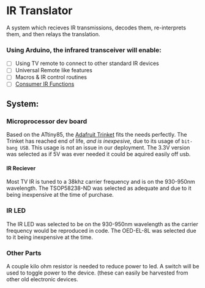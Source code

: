 # IR Translator
A system which recieves IR transmissions, decodes them, re-interprets them, and then relays the translation.
### Using Arduino, the infrared transceiver will enable:
- [ ] Using TV remote to connect to other standard IR devices
- [ ] Universal Remote like features
- [ ] Macros & IR control routines
- [ ] [Consumer IR Functions](https://en.wikipedia.org/wiki/Consumer_IR)
## System:
### Microprocessor dev board
Based on the ATtiny85, the [Adafruit Trinket](https://www.adafruit.com/product/1500) fits the needs perfectly. The Trinket has reached end of life, *and is inexpesive,* due to its usage of `bit-bang USB`. This usage is not an issue in our deployment.
The 3.3V version was selected as if 5V was ever needed it could be aquired easily off usb.
#### IR Reciever
Most TV IR is tuned to a 38khz carrier frequency and is on the 930-950nm wavelength. The TSOP58238-ND was selected as adequate and due to it being inexpensive at the time of purchase.
### IR LED
The IR LED was selected to be on the 930-950nm wavelength as the carrier frequency would be reproduced in code. The OED-EL-8L was selected due to it being inexpensive at the time.
### Other Parts
A couple kilo ohm resistor is needed to reduce power to led. A switch will be used to toggle power to the device. (these can easily be harvested from other old electronic devices.
